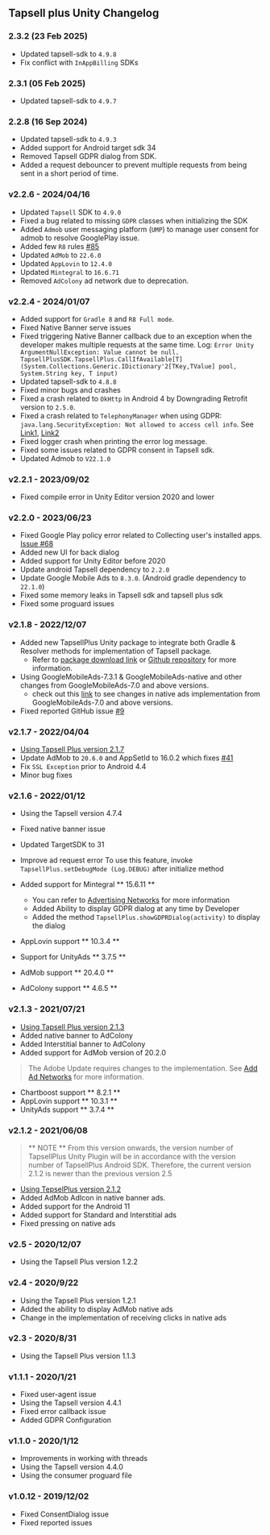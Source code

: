 ## Tapsell plus Unity Changelog

### 2.3.2 (23 Feb 2025)

- Updated tapsell-sdk to `4.9.8`
- Fix conflict with `InAppBilling` SDKs


### 2.3.1 (05 Feb 2025)

- Updated tapsell-sdk to `4.9.7`

### 2.2.8 (16 Sep 2024)

- Updated tapsell-sdk to `4.9.3`
- Added support for Android target sdk 34
- Removed Tapsell GDPR dialog from SDK.
- Added a request debouncer to prevent multiple requests from being sent in a short period of
  time.

### v2.2.6 - 2024/04/16

- Updated `Tapsell` SDK to `4.9.0`
- Fixed a bug related to missing `GDPR` classes when initializing the SDK
- Added `Admob` user messaging platform (`UMP`) to manage user consent for admob to resolve GooglePlay issue.
- Added few `R8` rules [#85](https://github.com/tapsellorg/TapsellPlusSDK-AndroidSample/issues/85)
- Updated `AdMob` to `22.6.0`
- Updated `AppLovin` to `12.4.0`
- Updated `Mintegral` to `16.6.71`
- Removed `AdColony` ad network due to deprecation.

### v2.2.4 - 2024/01/07

- Added support for `Gradle 8` and `R8 Full mode`.
- Fixed Native Banner serve issues
- Fixed triggering Native Banner callback due to an exception when the developer makes multiple requests at the same
  time.
  Log: `Error Unity ArgumentNullException: Value cannot be null. TapsellPlusSDK.TapsellPlus.CallIfAvailable[T] (System.Collections.Generic.IDictionary'2[TKey,TValue] pool, System.String key, T input)`
- Updated tapsell-sdk to `4.8.8`
- Fixed minor bugs and crashes
- Fixed a crash related to `OkHttp` in Android 4 by Downgrading Retrofit version to `2.5.0`.
- Fixed a crash related to `TelephonyManager` when using GDPR: `java.lang.SecurityException: Not allowed to access cell info`. See [Link1](https://stackoverflow.com/a/63246124/8291919), [Link2](https://developer.android.com/reference/android/telephony/TelephonyManager#getAllCellInfo())
- Fixed logger crash when printing the error log message.
- Fixed some issues related to GDPR consent in Tapsell sdk.
- Updated Admob to `V22.1.0`

### v2.2.1 - 2023/09/02

- Fixed compile error in Unity Editor version 2020 and lower

### v2.2.0 - 2023/06/23

- Fixed Google Play policy error related to Collecting user's installed
  apps. [Issue #68](https://github.com/tapsellorg/TapsellPlusSDK-AndroidSample/issues/68)
- Added new UI for back dialog
- Added support for Unity Editor before 2020
- Update android Tapsell dependency to `2.2.0`
- Update Google Mobile Ads to `8.3.0`. (Android gradle dependency to `22.1.0`)
- Fixed some memory leaks in Tapsell sdk and tapsell plus sdk
- Fixed some proguard issues

### v2.1.8 - 2022/12/07

* Added new TapsellPlus Unity package to integrate both Gradle & Resolver methods for implementation of Tapsell package.
  - Refer to [package download link](https://github.com/tapsellorg/TapsellPlusSDK-UnityPlugin/releases)
    or [Github repository](https://github.com/tapsellorg/TapsellPlusSDK-UnityPlugin) for more information.
* Using GoogleMobileAds-7.3.1 & GoogleMobileAds-native and other changes from GoogleMobileAds-7.0 and above versions.
  - check out this [link](https://developers.google.com/admob/unity/native) to see changes in native ads implementation
    from GoogleMobileAds-7.0 and above versions.
* Fixed reported GitHub issue [#9](https://github.com/tapsellorg/TapsellPlusSDK-UnitySample2019/issues/9)

### v2.1.7 - 2022/04/04

* [Using Tapsell Plus version 2.1.7](/plus-sdk/android/main/#v217---20220328)
* Update AdMob to `20.6.0` and AppSetId to 16.0.2 which
  fixes [#41](https://github.com/tapsellorg/TapsellPlusSDK-AndroidSample/issues/41)
* Fix `SSL Exception` prior to Android 4.4
* Minor bug fixes

### v2.1.6 - 2022/01/12

* Using the Tapsell version 4.7.4
* Fixed native banner issue
* Updated TargetSDK to 31
* Improve ad request error
  To use this feature, invoke
  `TapsellPlus.setDebugMode (Log.DEBUG)`
  after initialize method

* Added support for Mintegral ** 15.6.11 **
  - You can refer to [Advertising Networks](/plus-sdk/android/add-adnetworks/index.html) for more information

  * Added Ability to display GDPR dialog at any time by Developer

  - Added the method `TapsellPlus.showGDPRDialog(activity)` to display the dialog
* AppLovin support ** 10.3.4 **
* Support for UnityAds ** 3.7.5 **
* AdMob support ** 20.4.0 **
* AdColony support ** 4.6.5 **

### v2.1.3 - 2021/07/21

* [Using Tapsell Plus version 2.1.3](/plus-sdk/android/main/#v213---20210721)
* Added native banner to AdColony
* Added Interstitial banner to AdColony
* Added support for AdMob version of 20.2.0

> The Adobe Update requires changes to the implementation.
> See [Add Ad Networks](/plus-sdk/unity/add-adnetworks/index.html) for more information.

* Chartboost support ** 8.2.1 **
* AppLovin support ** 10.3.1 **
* UnityAds support ** 3.7.4 **

### v2.1.2 - 2021/06/08

> ** NOTE ** From this version onwards, the version number of TapsellPlus Unity Plugin will be in accordance with the
> version number of TapsellPlus Android SDK. Therefore, the current version 2.1.2 is newer than the previous version 2.5

* [Using TepselPlus version 2.1.2](https://docs.tapsell.ir/plus-sdk/android/main/#v212---20210607)
* Added AdMob AdIcon in native banner ads.
* Added support for the Android 11
* Added support for Standard and Interstitial ads
* Fixed pressing on native ads

### v2.5 - 2020/12/07

* Using the Tapsell Plus version 1.2.2

### v2.4 - 2020/9/22

* Using the Tapsell Plus version 1.2.1
* Added the ability to display AdMob native ads
* Change in the implementation of receiving clicks in native ads

### v2.3 - 2020/8/31

* Using the Tapsell Plus version 1.1.3

### v1.1.1 - 2020/1/21

* Fixed user-agent issue
* Using the Tapsell version 4.4.1
* Fixed error callback issue
* Added GDPR Configuration

### v1.1.0 - 2020/1/12

* Improvements in working with threads
* Using the Tapsell version 4.4.0
* Using the consumer proguard file

### v1.0.12 - 2019/12/02

* Fixed ConsentDialog issue
* Fixed reported issues
